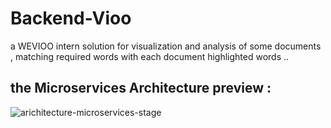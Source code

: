 # Backend-Vioo
a WEVIOO intern solution for visualization and analysis of some documents , matching required words with each document highlighted words ..

## the Microservices Architecture preview : 
![arichitecture-microservices-stage](https://user-images.githubusercontent.com/84160502/189183457-1965015f-938e-4dcb-9104-74a6c523b880.png)

